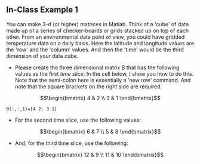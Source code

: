 ## In-Class Example 1

You can make 3-d (or higher) matrices in Matlab. Think of a 'cube' of data made up of a series of checker-boards or grids stacked up on top of each other. From an environmental data point of view, you could have gridded temperature data on a daily basis. Here the latitude and longitude values are the 'row' and the 'column' values. And then the 'time' would be the third dimension of your data cube.

* Please create the three dimensional matrix B that has the following values as the first *time slice*. In the cell below, I show you how to do this. Note that the semi-colon here is essentially a 'new row' command. And note that the square brackets on the right side are required.
```math
\begin{bmatrix}
4 & 2 \\
3 & 1 
\end{bmatrix}
```
`B(:,:,1)=[4 2; 3 1]`
* For the second time slice, use the following values:
```math  
\begin{bmatrix}
6 & 7 \\
5 & 8 
\end{bmatrix}
```

* And, for the third time slice, use the following:
```math  
\begin{bmatrix}
12 & 9 \\
11 & 10 
\end{bmatrix}
```
